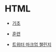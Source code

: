# HTML

- [기초](https://github.com/worldsource93/this_and_that/tree/main/DoodlingNotes/Study/HTML/기초)
- [훈련](https://github.com/worldsource93/this_and_that/tree/main/DoodlingNotes/Study/HTML/훈련)

- [트위터 마크업 챌린지](https://github.com/worldsource93/this_and_that/tree/main/DoodlingNotes/Study/HTML/챌린지)
